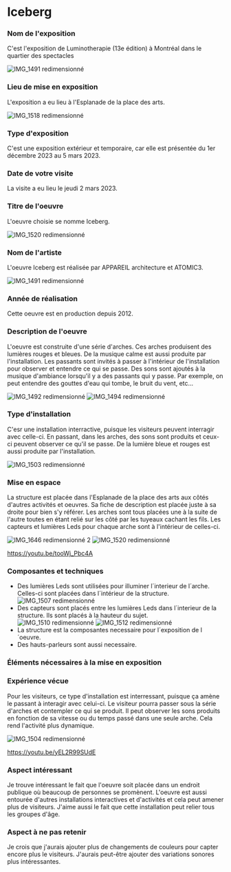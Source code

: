 # Iceberg
### Nom de l'exposition
C'est l'exposition de Luminotherapie (13e édition) à Montréal dans le quartier des spectacles

![IMG_1491 redimensionné](https://user-images.githubusercontent.com/112189528/225637525-62844a26-d292-4427-93c4-741dbf84d542.png)


### Lieu de mise en exposition
L'exposition a eu lieu à l'Esplanade de la place des arts.

![IMG_1518 redimensionné](https://user-images.githubusercontent.com/112189528/225637591-9b1b26d7-982b-4069-b7c1-b118d936fc06.png)

### Type d'exposition
C'est une exposition extérieur et temporaire, car elle est présentée du 1er décembre 2023 au 5 mars 2023.

### Date de votre visite
La visite a eu lieu le jeudi 2 mars 2023.

### Titre de l'oeuvre 
L'oeuvre choisie se nomme Iceberg.

![IMG_1520 redimensionné](https://user-images.githubusercontent.com/112189528/225637691-0745332a-bbfa-43c4-b1da-84e38c88efea.png)

### Nom de l'artiste
L'oeuvre Iceberg est réalisée par APPAREIL architecture et ATOMIC3.

![IMG_1491 redimensionné](https://user-images.githubusercontent.com/112189528/225637805-17bad54e-a492-4e57-b067-fe505ac5a6e8.png)

### Année de réalisation 
Cette oeuvre est en production depuis 2012.

### Description de l'oeuvre 
L'oeuvre est construite d'une série d'arches. Ces arches produisent des lumières rouges et bleues. De la musique calme est aussi produite par l'installation. Les passants sont invités à passer à l'intérieur de l'installation pour observer et entendre ce qui se passe. Des sons sont ajoutés à la musique d'ambiance lorsqu'il y a des passants qui y passe. Par exemple, on peut entendre des gouttes d'eau qui tombe, le bruit du vent, etc... 

![IMG_1492 redimensionné](https://user-images.githubusercontent.com/112189528/225637872-b62183c4-a01c-426e-b74f-83199994da35.png)
![IMG_1494 redimensionné](https://user-images.githubusercontent.com/112189528/225638141-1637e1f7-ec38-4d8c-b516-1878ab3e158d.png)

### Type d'installation 
C'esr une installation interractive, puisque les visiteurs peuvent interragir avec celle-ci. En passant, dans les arches, des sons sont produits et ceux-ci peuvent observer ce qu'il se passe. De la lumière bleue et rouges est aussi produite par l'installation. 

![IMG_1503 redimensionné](https://user-images.githubusercontent.com/112189528/225638194-c1c09fc5-0baf-4db9-914e-f6cd975ae592.png)

### Mise en espace 
La structure est placée dans l'Esplanade de la place des arts aux côtés d'autres activités et oeuvres. Sa fiche de description est placée juste à sa droite pour bien s'y référer. Les arches sont tous placées une à la suite de l'autre toutes en étant relié sur les côté par les tuyeaux cachant les fils. Les capteurs et lumières Leds pour chaque arche sont à l'intérieur de celles-ci.

![IMG_1646 redimensionné 2](https://user-images.githubusercontent.com/112189528/225638324-89e935a7-8517-451d-afb7-7248a6cdefc9.png)
![IMG_1520 redimensionné](https://user-images.githubusercontent.com/112189528/225638357-1c1ca6aa-10c4-46dd-a88c-b29d919c406b.png)

https://youtu.be/tooWj_Pbc4A 

### Composantes et techniques 
- Des lumières Leds sont utilisées pour illuminer l´interieur de l´arche. Celles-ci sont placées dans l´intérieur de la structure.
![IMG_1507 redimensionné](https://user-images.githubusercontent.com/112189528/225639032-214beb51-cc00-472e-a610-1980f4ec54ec.png)
- Des capteurs sont placés entre les lumières Leds dans l´interieur de la structure. Ils sont placés à la hauteur du sujet. 
![IMG_1510 redimensionné](https://user-images.githubusercontent.com/112189528/225639094-a573fd4e-cbfd-48ca-9aec-c5f4115e5f66.png)
![IMG_1512 redimensionné](https://user-images.githubusercontent.com/112189528/225639113-8d60b1a7-f757-4e26-82b4-2a5d0b6db12f.png)
- La structure est la composantes necessaire pour l´exposition de l´oeuvre.
- Des hauts-parleurs sont aussi necessaire.


### Éléments nécessaires à la mise en exposition

### Expérience vécue
Pour les visiteurs, ce type d'installation est interressant, puisque ça amène le passant à interagir avec celui-ci. Le visiteur pourra passer sous la série d'arches et contempler ce qui se produit. Il peut observer les sons produits en fonction de sa vitesse ou du temps passé dans une seule arche. Cela rend l'activité plus dynamique.

![IMG_1504 redimensionné](https://user-images.githubusercontent.com/112189528/225638897-537059ee-c19e-4795-919f-6f522f9a9cf9.png)

https://youtu.be/yEL2R99SUdE

### Aspect intéressant
Je trouve intéressant le fait que l'oeuvre soit placée dans un endroit publique où beaucoup de personnes se promènent. L'oeuvre est aussi entourée d'autres installations interactives et d'activités et cela peut amener plus de visiteurs. J'aime aussi le fait que cette installation peut relier tous les groupes d'âge. 

### Aspect à ne pas retenir
Je crois que j'aurais ajouter plus de changements de couleurs pour capter encore plus le visiteurs. J'aurais peut-être ajouter des variations sonores plus intéressantes.
